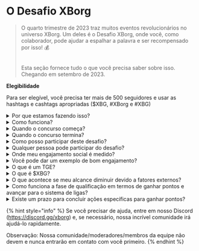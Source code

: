 # O Desafio XBorg

> O quarto trimestre de 2023 traz muitos eventos revolucionários no universo XBorg. Um deles é o Desafio XBorg, onde você, como colaborador, pode ajudar a espalhar a palavra e ser recompensado por isso! 💰
>
> \
> Esta seção fornece tudo o que você precisa saber sobre isso. \
> Chegando em setembro de 2023.



**Elegibilidade**

Para ser elegível, você precisa ter mais de 500 seguidores e usar as hashtags e cashtags apropriadas ($XBG, #XBorg e #XBG)

<details>

<summary>Por que estamos fazendo isso?</summary>

Nosso objetivo é aumentar a conscientização sobre o XBorg, ao mesmo tempo em que mostramos nossa comunidade fantástica, produtos e token. Organizar um concurso é o método escolhido para promover uma experiência agradável e colaborativa.

</details>

<details>

<summary>Como funciona?</summary>

Participe ativamente, seguindo as [regras](rules-test.md) e as melhores práticas (link para melhores práticas). Você acumulará pontos com base no impacto do seu envolvimento, e quanto mais habilmente você conseguir isso, maiores serão as recompensas que você e sua liga podem obter.

</details>

<details>

<summary>Quando o concurso começa?</summary>

O concurso está planejado para começar em 1º de setembro ou 30 de setembro de 2023, com base em nosso progresso.

</details>

<details>

<summary>Quando o concurso termina?</summary>

O concurso terminará duas semanas após o Evento de Geração de Tokens ([TGE](./#what-is-a-tge)), cuja data específica será comunicada posteriormente.

</details>

<details>

<summary>Como posso participar deste desafio?</summary>

Ao atender ao requisito de ter mais de 500 seguidores no Twitter, pontos serão atribuídos com base no seu Rank de Engajamento de Influenciadores XBorg diário no LunarCrush. Lembre-se de incluir #XBorg, $XBG ou #XBG em seus tweets para um reconhecimento preciso.

</details>

<details>

<summary>Qualquer pessoa pode participar do desafio?</summary>

O desafio está aberto a todos, mas seus pontos só serão contados se você tiver um mínimo de 500 seguidores no Twitter.

</details>

<details>

<summary>Onde meu engajamento social é medido?</summary>

O LunarCrush obtém dados diretamente do Twitter, permitindo-nos extrair e analisar essas informações. Portanto, nos concentramos exclusivamente em medir seu engajamento no Twitter. Esteja ciente de que o engajamento em outras plataformas sociais não é levado em consideração. Para obter mais informações, visite [https://lunarcrush.com/faq.](https://lunarcrush.com/faq.)

</details>

<details>

<summary>Você pode dar um exemplo de bom engajamento?</summary>

O engajamento efetivo envolve a criação de conteúdo cativante usando hashtags, cashtags e emojis. Para obter mais orientações, consulte nosso guia abrangente de melhores práticas: {LINK}

</details>

<details>

<summary>O que é um TGE?</summary>

TGE significa "Token Generation Event" (Evento de Geração de Tokens), um termo usado principalmente nos setores de blockchain e criptomoedas.

**O que acontece durante um TGE?**

Um TGE envolve a criação e distribuição de uma nova criptomoeda ou token para participantes iniciais, geralmente para arrecadar fundos para um novo projeto. Esse processo envolve a alocação de um número definido de tokens aos apoiadores ou investidores iniciais pela empresa ou organização emissora.

**Como um TGE difere de um ICO?**

Embora tanto os TGEs quanto os ICOs (Ofertas Iniciais de Moedas) sejam métodos para arrecadar fundos usando tokens, os termos às vezes são usados indistintamente. No entanto, os especialistas do setor geralmente preferem "TGE" porque destaca a geração e distribuição de tokens, em vez do aspecto de "oferta" ou venda.

</details>

<details>

<summary>O que é $XBG?</summary>

[$XBG](../../06-or-token/xbg.md) é um token digital vinculado ao projeto XBorg.

</details>

<details>

<summary>O que acontece se meu alcance diminuir devido a fatores externos?</summary>

Se você não mantiver ou aumentar o engajamento, seu ranking de influenciador diminuirá, resultando em menos pontos diários. No entanto, os pontos que você já ganhou não serão perdidos.

</details>

<details>

<summary>Como funciona a fase de qualificação em termos de ganhar pontos e avançar para o sistema de ligas?</summary>

Durante as fases de qualificação, os participantes acumulam pontos diários e sobem nas classificações do leaderboard. Manteremos uma captura de tela final das classificações tanto da Fase de Qualificação 1 quanto da Fase de Qualificação 2. Em seguida, com base no número total de participantes e no sucesso dos objetivos coletivos, vagas serão disponibilizadas em várias Ligas. Os melhores desempenhos de cada fase de qualificação receberão convites para ingressar na liga mais adequada com base em seu nível de habilidade.

Através dessas ligas, a temporada inaugural começará, trazendo recompensas tão tentadoras que não podem ser ignoradas. Isso marca o verdadeiro início do jogo. Além das recompensas substanciais, a qualificação deve ser um objetivo primordial para muitos durante as fases de qualificação.

</details>

<details>

<summary>Existe um prazo para concluir ações específicas para ganhar pontos?</summary>

Sim, existem prazos para ganhar pontos com base nas etapas do jogo. Existem duas fases de qualificação, seguidas pelo lançamento das [ligas](scoring-test/leagues-test.md). Durante cada fase, os participantes têm até o final para acumular o máximo de pontos e garantir sua posição no [leaderboard](scoring-test/leaderboard-test.md). Uma vez que as ligas são lançadas, o jogo funciona em uma base sazonal.

Além disso, os pontos são acumulados diariamente e os dados são extraídos da API do [LunarCrush](scoring-test/lunarcrush-test.md) todas as noites antes da meia-noite para calcular os pontos. Devido a questões técnicas, alguns dados podem levar até 48 horas para serem refletidos no [leaderboard](scoring-test/leaderboard-test.md).

</details>

{% hint style="info" %}
Se você precisar de ajuda, entre em nosso Discord (https://discord.gg/xborg) e, se necessário, nossa incrível comunidade irá ajudá-lo rapidamente.

Observação: Nossa comunidade/moderadores/membros da equipe não devem e nunca entrarão em contato com você primeiro.
{% endhint %}